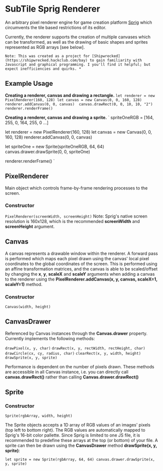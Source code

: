 # SubTile Sprig Renderer
An arbitrary pixel renderer engine for game creation platform [Sprig](https://sprig.hackclub.com/) which circumvents the tile based restrictions of its editor.

Currently, the renderer supports the creation of multiple canvases which can be transformed, as well as the drawing of basic shapes and sprites represented as RGB arrays [see below].

    Note: This was created as a project for [Shipwrecked](https://shipwrecked.hackclub.com/bay) to gain familiarity with Javascript and graphical programming. I you'll find it helpful; but expect inefficiencies and quirks. *


## Example Usage

**Creating a renderer, canvas and drawing a rectangle.**
` let renderer = new PixelRenderer(160, 128)
let canvas = new Canvas(0, 0, 160, 128)
renderer.addCanvas(0, 0, canvas) 
canvas.drawRect(0, 0, 10, 10, "2")
renderer.renderFrame() `

**Creating a renderer, canvas and drawing a sprite.**
` 
spriteOneRGB = [164, 255, 0, 164, 255, 0 ...]

let renderer = new PixelRenderer(160, 128)
let canvas = new Canvas(0, 0, 160, 128)
renderer.addCanvas(0, 0, canvas)

let spriteOne = new Sprite(spriteOneRGB, 64, 64)
canvas.drawer.drawSprite(0, 0, spriteOne)

renderer.renderFrame() `

## PixelRenderer
Main object which controls frame-by-frame rendering processes to the screen.

### Constructor
` PixelRenderer(screenWidth, screenHeight) `
    Note: Sprig's native screen resolution is 160x128, which is the recommended **screenWidth** and **screenHeight** argument.


## Canvas
A canvas represents a drawable window within the renderer. A forward pass is performed which maps each pixel drawn using the canvas' local pixel coordinates to the global coordinates of the screen. This is performed using an affine transformation matrices, and the canvas is able to be scaled/offset by changing the **x**, **y**, **scaleX** and **scaleY** arguments when adding a canvas to the renderer using the **PixelRenderer.addCanvas(x, y, canvas, scaleX=1, scaleY=1)** method.

### Constructor
` Canvas(width, height) `

## CanvasDrawer
Referenced by Canvas instances through the **Canvas.drawer** property.
Currently implements the following methods:

` drawPixel(x, y, char) `
` drawRect(x, y, rectWidth, rectHeight, char) `
` drawCircle(cx, cy, radius, char) `
` clearRect(x, y, width, height) `
` drawSprite(x, y, sprite)`

Performance is dependent on the number of pixels drawn.
These methods are accessible in all Canvas instance, i.e. you can directly call **canvas.drawRect()** rather than calling **Canvas.drawer.drawRect()**

## Sprite

### Constructor
` Sprite(rgbArray, width, height) `

The Sprite objects accepts a 1D array of RGB values of an images' pixels (top left to bottom right).
The RGB values are automatically mapped to Sprig's 16-bit color pallette.
Since Sprig is limited to one JS file, it is recommended to predefine these arrays at the top (or bottom) of your file.
A sprite can then be drawn using the **CanvasDrawer** method **drawSprite(x, y, sprite)**:

` let sprite = new Sprite(rgbArray, 64, 64)
canvas.drawer.drawSprite(x, y, sprite) `


